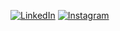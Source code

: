 [![LinkedIn](https://img.icons8.com/color/48/linkedin.png)](https://www.linkedin.com/in/brkoelho/) [![Instagram](https://img.icons8.com/fluency/48/instagram-new.png)](https://www.instagram.com/brkoelho/)
